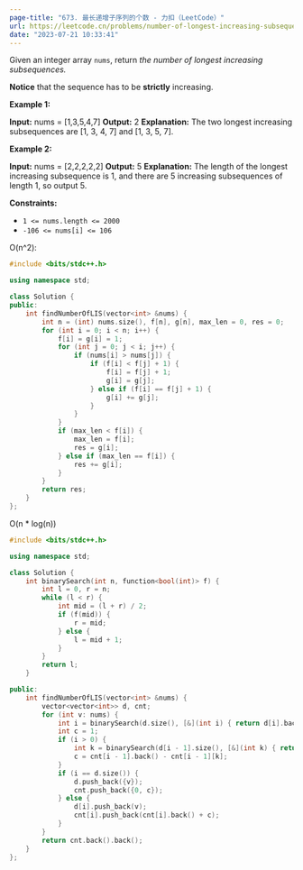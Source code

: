 ```yaml
---
page-title: "673. 最长递增子序列的个数 - 力扣（LeetCode）"
url: https://leetcode.cn/problems/number-of-longest-increasing-subsequence/
date: "2023-07-21 10:33:41"
---
```

Given an integer array `nums`, return *the number of longest increasing subsequences.*

**Notice** that the sequence has to be **strictly** increasing.

**Example 1:**

**Input:** nums = \[1,3,5,4,7\]
**Output:** 2
**Explanation:** The two longest increasing subsequences are \[1, 3, 4, 7\] and \[1, 3, 5, 7\].

**Example 2:**

**Input:** nums = \[2,2,2,2,2\]
**Output:** 5
**Explanation:** The length of the longest increasing subsequence is 1, and there are 5 increasing subsequences of length 1, so output 5.

**Constraints:**

-   `1 <= nums.length <= 2000`
-   `-106 <= nums[i] <= 106`

O(n^2):
```cpp
#include <bits/stdc++.h>

using namespace std;

class Solution {
public:
    int findNumberOfLIS(vector<int> &nums) {
        int n = (int) nums.size(), f[n], g[n], max_len = 0, res = 0;
        for (int i = 0; i < n; i++) {
            f[i] = g[i] = 1;
            for (int j = 0; j < i; j++) {
                if (nums[i] > nums[j]) {
                    if (f[i] < f[j] + 1) {
                        f[i] = f[j] + 1;
                        g[i] = g[j];
                    } else if (f[i] == f[j] + 1) {
                        g[i] += g[j];
                    }
                }
            }
            if (max_len < f[i]) {
                max_len = f[i];
                res = g[i];
            } else if (max_len == f[i]) {
                res += g[i];
            }
        }
        return res;
    }
};
```


O(n * log(n))
```cpp
#include <bits/stdc++.h>

using namespace std;

class Solution {
    int binarySearch(int n, function<bool(int)> f) {
        int l = 0, r = n;
        while (l < r) {
            int mid = (l + r) / 2;
            if (f(mid)) {
                r = mid;
            } else {
                l = mid + 1;
            }
        }
        return l;
    }

public:
    int findNumberOfLIS(vector<int> &nums) {
        vector<vector<int>> d, cnt;
        for (int v: nums) {
            int i = binarySearch(d.size(), [&](int i) { return d[i].back() >= v; });
            int c = 1;
            if (i > 0) {
                int k = binarySearch(d[i - 1].size(), [&](int k) { return d[i - 1][k] < v; });
                c = cnt[i - 1].back() - cnt[i - 1][k];
            }
            if (i == d.size()) {
                d.push_back({v});
                cnt.push_back({0, c});
            } else {
                d[i].push_back(v);
                cnt[i].push_back(cnt[i].back() + c);
            }
        }
        return cnt.back().back();
    }
};
```